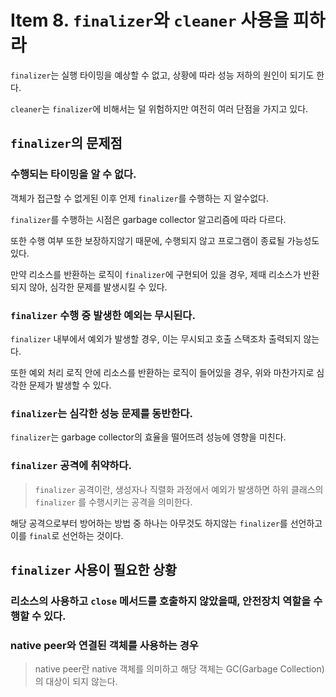 # Item 8. `finalizer`와 `cleaner` 사용을 피하라
`finalizer`는 실행 타이밍을 예상할 수 없고, 상황에 따라 성능 저하의 원인이 되기도 한다.

`cleaner`는 `finalizer`에 비해서는 덜 위험하지만 여전히 여러 단점을 가지고 있다.

## `finalizer`의 문제점
### 수행되는 타이밍을 알 수 없다.
객체가 접근할 수 없게된 이후 언제 `finalizer`를 수행하는 지 알수없다.

`finalizer`를 수행하는 시점은 garbage collector 알고리즘에 따라 다르다.

또한 수행 여부 또한 보장하지않기 때문에, 수행되지 않고 프로그램이 종료될 가능성도 있다.

만약 리소스를 반환하는 로직이 `finalizer`에 구현되어 있을 경우, 제때 리소스가 반환되지 않아, 
심각한 문제를 발생시킬 수 있다.

### `finalizer` 수행 중 발생한 예외는 무시된다.
`finalizer` 내부에서 예외가 발생할 경우, 이는 무시되고 호출 스택조차 출력되지 않는다.

또한 예외 처리 로직 안에 리소스를 반환하는 로직이 들어있을 경우, 위와 마찬가지로 심각한 문제가 발생할 수 있다.

### `finalizer`는 심각한 성능 문제를 동반한다.
`finalizer`는 garbage collector의 효율을 떨어뜨려 성능에 영향을 미친다.

### `finalizer` 공격에 취약하다.
> `finalizer` 공격이란, 생성자나 직렬화 과정에서 예외가 발생하면 
> 하위 클래스의 `finalizer` 를 수행시키는 공격을 의미한다.

해당 공격으로부터 방어하는 방법 중 하나는 아무것도 하지않는 `finalizer`를 선언하고
이를 `final`로 선언하는 것이다.

## `finalizer` 사용이 필요한 상황
### 리소스의 사용하고 `close` 메서드를 호출하지 않았을때, 안전장치 역할을 수행할 수 있다.
### native peer와 연결된 객체를 사용하는 경우
> native peer란 native 객체를 의미하고 해당 객체는 GC(Garbage Collection)의 대상이 되지 않는다.